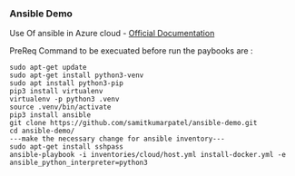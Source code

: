 ### Ansible Demo

Use Of ansible in Azure cloud - [Official Documentation](https://docs.ansible.com/ansible/latest/scenario_guides/guide_azure.html)


PreReq Command to be execuated before run the paybooks are :

```
sudo apt-get update
sudo apt-get install python3-venv
sudo apt install python3-pip
pip3 install virtualenv
virtualenv -p python3 .venv
source .venv/bin/activate
pip3 install ansible
git clone https://github.com/samitkumarpatel/ansible-demo.git
cd ansible-demo/
---make the necessary change for ansible inventory---
sudo apt-get install sshpass
ansible-playbook -i inventories/cloud/host.yml install-docker.yml -e ansible_python_interpreter=python3

```

